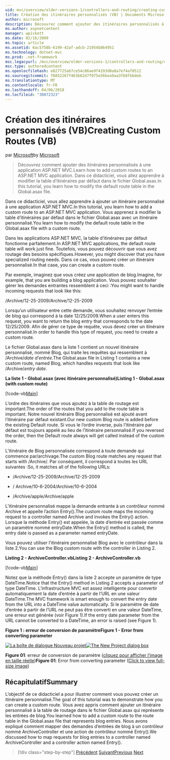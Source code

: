 ```yaml
---
uid: mvc/overview/older-versions-1/controllers-and-routing/creating-custom-routes-vb
title: Création des itinéraires personnalisés (VB) | Documents Microsoft
author: microsoft
description: Découvrez comment ajouter des itinéraires personnalisés à une application ASP.NET MVC. Dans ce didacticiel, vous allez apprendre à modifier la table d’itinéraires par défaut dans le fichier Global.asax.
ms.author: aspnetcontent
manager: wpickett
ms.date: 02/16/2009
ms.topic: article
ms.assetid: 6ac5758b-6199-42af-adcb-21954b864951
ms.technology: dotnet-mvc
ms.prod: .net-framework
msc.legacyurl: /mvc/overview/older-versions-1/controllers-and-routing/creating-custom-routes-vb
msc.type: authoredcontent
ms.openlocfilehash: e827725ab7ce54c86ae9f4193d0a8a7ef4af8512
ms.sourcegitcommit: f8852267f463b62d7f975e56bea9aa3f68fbbdeb
ms.translationtype: MT
ms.contentlocale: fr-FR
ms.lasthandoff: 04/06/2018
ms.locfileid: "30872323"
---
```

<a name="creating-custom-routes-vb"></a><span data-ttu-id="f5b35-104">Création des itinéraires personnalisés (VB)</span><span class="sxs-lookup"><span data-stu-id="f5b35-104">Creating Custom Routes (VB)</span></span>
====================
<span data-ttu-id="f5b35-105">par [Microsoft](https://github.com/microsoft)</span><span class="sxs-lookup"><span data-stu-id="f5b35-105">by [Microsoft](https://github.com/microsoft)</span></span>

> <span data-ttu-id="f5b35-106">Découvrez comment ajouter des itinéraires personnalisés à une application ASP.NET MVC.</span><span class="sxs-lookup"><span data-stu-id="f5b35-106">Learn how to add custom routes to an ASP.NET MVC application.</span></span> <span data-ttu-id="f5b35-107">Dans ce didacticiel, vous allez apprendre à modifier la table d’itinéraires par défaut dans le fichier Global.asax.</span><span class="sxs-lookup"><span data-stu-id="f5b35-107">In this tutorial, you learn how to modify the default route table in the Global.asax file.</span></span>


<span data-ttu-id="f5b35-108">Dans ce didacticiel, vous allez apprendre à ajouter un itinéraire personnalisé à une application ASP.NET MVC.</span><span class="sxs-lookup"><span data-stu-id="f5b35-108">In this tutorial, you learn how to add a custom route to an ASP.NET MVC application.</span></span> <span data-ttu-id="f5b35-109">Vous apprenez à modifier la table d’itinéraires par défaut dans le fichier Global.asax avec un itinéraire personnalisé.</span><span class="sxs-lookup"><span data-stu-id="f5b35-109">You learn how to modify the default route table in the Global.asax file with a custom route.</span></span>

<span data-ttu-id="f5b35-110">Dans les applications ASP.NET MVC, la table d’itinéraires par défaut fonctionne parfaitement.</span><span class="sxs-lookup"><span data-stu-id="f5b35-110">In ASP.NET MVC applications, the default route table will work just fine.</span></span> <span data-ttu-id="f5b35-111">Toutefois, vous pouvez découvrir que vous avez routage des besoins spécifiques.</span><span class="sxs-lookup"><span data-stu-id="f5b35-111">However, you might discover that you have specialized routing needs.</span></span> <span data-ttu-id="f5b35-112">Dans ce cas, vous pouvez créer un itinéraire personnalisé.</span><span class="sxs-lookup"><span data-stu-id="f5b35-112">In that case, you can create a custom route.</span></span>

<span data-ttu-id="f5b35-113">Par exemple, imaginez que vous créez une application de blog.</span><span class="sxs-lookup"><span data-stu-id="f5b35-113">Imagine, for example, that you are building a blog application.</span></span> <span data-ttu-id="f5b35-114">Vous pouvez souhaiter gérer les demandes entrantes ressemblent à ceci :</span><span class="sxs-lookup"><span data-stu-id="f5b35-114">You might want to handle incoming requests that look like this:</span></span>

<span data-ttu-id="f5b35-115">/Archive/12-25-2009</span><span class="sxs-lookup"><span data-stu-id="f5b35-115">/Archive/12-25-2009</span></span>

<span data-ttu-id="f5b35-116">Lorsqu’un utilisateur entre cette demande, vous souhaitez renvoyer l’entrée de blog qui correspond à la date 12/25/2009.</span><span class="sxs-lookup"><span data-stu-id="f5b35-116">When a user enters this request, you want to return the blog entry that corresponds to the date 12/25/2009.</span></span> <span data-ttu-id="f5b35-117">Afin de gérer ce type de requête, vous devez créer un itinéraire personnalisé.</span><span class="sxs-lookup"><span data-stu-id="f5b35-117">In order to handle this type of request, you need to create a custom route.</span></span>

<span data-ttu-id="f5b35-118">Le fichier Global.asax dans la liste 1 contient un nouvel itinéraire personnalisé, nommé Blog, qui traite les requêtes qui ressemblent à /Archive/*date d’entrée*.</span><span class="sxs-lookup"><span data-stu-id="f5b35-118">The Global.asax file in Listing 1 contains a new custom route, named Blog, which handles requests that look like /Archive/*entry date*.</span></span>

<span data-ttu-id="f5b35-119">**La liste 1 - Global.asax (avec itinéraire personnalisé)**</span><span class="sxs-lookup"><span data-stu-id="f5b35-119">**Listing 1 - Global.asax (with custom route)**</span></span>

[!code-vb[Main](creating-custom-routes-vb/samples/sample1.vb)]

<span data-ttu-id="f5b35-120">L’ordre des itinéraires que vous ajoutez à la table de routage est important.</span><span class="sxs-lookup"><span data-stu-id="f5b35-120">The order of the routes that you add to the route table is important.</span></span> <span data-ttu-id="f5b35-121">Notre nouvel itinéraire Blog personnalisé est ajouté avant l’itinéraire par défaut existant.</span><span class="sxs-lookup"><span data-stu-id="f5b35-121">Our new custom Blog route is added before the existing Default route.</span></span> <span data-ttu-id="f5b35-122">Si vous le l’ordre inverse, puis l’itinéraire par défaut est toujours appelé au lieu de l’itinéraire personnalisé.</span><span class="sxs-lookup"><span data-stu-id="f5b35-122">If you reversed the order, then the Default route always will get called instead of the custom route.</span></span>

<span data-ttu-id="f5b35-123">L’itinéraire de Blog personnalisée correspond à toute demande qui commence par/archivage.</span><span class="sxs-lookup"><span data-stu-id="f5b35-123">The custom Blog route matches any request that starts with /Archive/.</span></span> <span data-ttu-id="f5b35-124">Par conséquent, il correspond à toutes les URL suivantes :</span><span class="sxs-lookup"><span data-stu-id="f5b35-124">So, it matches all of the following URLs:</span></span>

- <span data-ttu-id="f5b35-125">/Archive/12-25-2009</span><span class="sxs-lookup"><span data-stu-id="f5b35-125">/Archive/12-25-2009</span></span>

- <span data-ttu-id="f5b35-126">/ Archive/10-6-2004</span><span class="sxs-lookup"><span data-stu-id="f5b35-126">/Archive/10-6-2004</span></span>

- <span data-ttu-id="f5b35-127">/Archive/apple</span><span class="sxs-lookup"><span data-stu-id="f5b35-127">/Archive/apple</span></span>

<span data-ttu-id="f5b35-128">L’itinéraire personnalisé mappe la demande entrante à un contrôleur nommé Archive et appelle l’action Entry().</span><span class="sxs-lookup"><span data-stu-id="f5b35-128">The custom route maps the incoming request to a controller named Archive and invokes the Entry() action.</span></span> <span data-ttu-id="f5b35-129">Lorsque la méthode Entry() est appelée, la date d’entrée est passée comme un paramètre nommé entryDate.</span><span class="sxs-lookup"><span data-stu-id="f5b35-129">When the Entry() method is called, the entry date is passed as a parameter named entryDate.</span></span>

<span data-ttu-id="f5b35-130">Vous pouvez utiliser l’itinéraire personnalisé Blog avec le contrôleur dans la liste 2.</span><span class="sxs-lookup"><span data-stu-id="f5b35-130">You can use the Blog custom route with the controller in Listing 2.</span></span>

<span data-ttu-id="f5b35-131">**Listing 2 - ArchiveController.vb**</span><span class="sxs-lookup"><span data-stu-id="f5b35-131">**Listing 2 - ArchiveController.vb**</span></span>

[!code-vb[Main](creating-custom-routes-vb/samples/sample2.vb)]

<span data-ttu-id="f5b35-132">Notez que la méthode Entry() dans la liste 2 accepte un paramètre de type DateTime.</span><span class="sxs-lookup"><span data-stu-id="f5b35-132">Notice that the Entry() method in Listing 2 accepts a parameter of type DateTime.</span></span> <span data-ttu-id="f5b35-133">L’infrastructure MVC est assez intelligente pour convertir automatiquement la date d’entrée à partir de l’URL en une valeur DateTime.</span><span class="sxs-lookup"><span data-stu-id="f5b35-133">The MVC framework is smart enough to convert the entry date from the URL into a DateTime value automatically.</span></span> <span data-ttu-id="f5b35-134">Si le paramètre de date d’entrée à partir de l’URL ne peut pas être converti en une valeur DateTime, une erreur est générée (voir Figure 1).</span><span class="sxs-lookup"><span data-stu-id="f5b35-134">If the entry date parameter from the URL cannot be converted to a DateTime, an error is raised (see Figure 1).</span></span>

<span data-ttu-id="f5b35-135">**Figure 1 : erreur de conversion de paramètre**</span><span class="sxs-lookup"><span data-stu-id="f5b35-135">**Figure 1 - Error from converting parameter**</span></span>


<span data-ttu-id="f5b35-136">[![La boîte de dialogue Nouveau projet](creating-custom-routes-vb/_static/image1.jpg)](creating-custom-routes-vb/_static/image1.png)</span><span class="sxs-lookup"><span data-stu-id="f5b35-136">[![The New Project dialog box](creating-custom-routes-vb/_static/image1.jpg)](creating-custom-routes-vb/_static/image1.png)</span></span>

<span data-ttu-id="f5b35-137">**Figure 01**: erreur de conversion de paramètre ([cliquez pour afficher l’image en taille réelle](creating-custom-routes-vb/_static/image2.png))</span><span class="sxs-lookup"><span data-stu-id="f5b35-137">**Figure 01**: Error from converting parameter ([Click to view full-size image](creating-custom-routes-vb/_static/image2.png))</span></span>


## <a name="summary"></a><span data-ttu-id="f5b35-138">Récapitulatif</span><span class="sxs-lookup"><span data-stu-id="f5b35-138">Summary</span></span>

<span data-ttu-id="f5b35-139">L’objectif de ce didacticiel a pour illustrer comment vous pouvez créer un itinéraire personnalisé.</span><span class="sxs-lookup"><span data-stu-id="f5b35-139">The goal of this tutorial was to demonstrate how you can create a custom route.</span></span> <span data-ttu-id="f5b35-140">Vous avez appris comment ajouter un itinéraire personnalisé à la table de routage dans le fichier Global.asax qui représente les entrées de blog.</span><span class="sxs-lookup"><span data-stu-id="f5b35-140">You learned how to add a custom route to the route table in the Global.asax file that represents blog entries.</span></span> <span data-ttu-id="f5b35-141">Nous avons expliqué comment mapper des demandes d’entrées de blog à un contrôleur nommé ArchiveController et une action de contrôleur nommé Entry().</span><span class="sxs-lookup"><span data-stu-id="f5b35-141">We discussed how to map requests for blog entries to a controller named ArchiveController and a controller action named Entry().</span></span>

> [!div class="step-by-step"]
> <span data-ttu-id="f5b35-142">[Précédent](asp-net-mvc-controller-overview-vb.md)
> [Suivant](creating-a-route-constraint-vb.md)</span><span class="sxs-lookup"><span data-stu-id="f5b35-142">[Previous](asp-net-mvc-controller-overview-vb.md)
[Next](creating-a-route-constraint-vb.md)</span></span>
